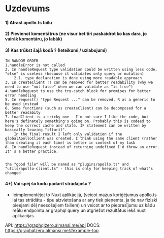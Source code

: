 # Uzdevums

#### 1) Atrast apollo.ts failu

#### 2) Pievienot komentātrus (ne visur bet tīri paskaidrot ko kas dara, jo vairāk komentāru, jo labāk)

#### 3) Kas trūkst šajā kodā ? (Ieteikumi / uzlabojumi)

    IN RANDOM ORDER
    1.handleError is not called
    2. In handleRequest type validation could be written using less code, "else" is useless (because it validates only query or mutation)
        2.1. type declaration is done using more readable approach
    3. In createClient !! can be removed for better readability (why we need to use "not false" when we can validate as "is true")
    4.handleRequest to use the try-catch block for promises for better error handling
    5. In request() "type Request ..." can be removed, R as a generic to be used instead
    6. Some functions (such as createClient) can be decomposed for a better readabity
    7. loadClient is a tricky one - I'm not sure I like the code, but here's definately something's going on. Probably this is codeed to keep the correct cache and state. IF statement can be written by basically leaving "if(uri)".
        In the final result I left only validation if the globalApolloClient was created. I think using the same client (rather than creating it each time) is better in context of my task
    8. In handleRequest instead of returning undefined I'd throw an error. It' s a better practice.


    the "good file" will be named as "plugins/apollo.ts" and "utils/apollo-client.ts" - this is only for keeping track of what's changed

#### 4\*) Vai spēj šo kodu padarīt strādājošu ?

- Ieimplementējot to Nuxt aplikācijā, (veicot mazus koriģējumus apollo.ts lai tas strādātu - tipu aizvietošana ar any tiek pieņemta, ja tie nav fiziski pieejami dēļ neesošajiem failiem) un veicot ar to pieprasījumu uz kādu reālu endpointu ar graphql query un atgriežot rezultātus iekš nuxt aplikācijas.

API: https://graphqlzero.almansi.me/api
DOCS: https://graphqlzero.almansi.me/#example-top
